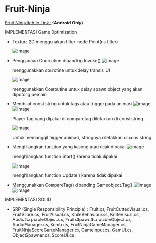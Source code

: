 # Fruit-Ninja

[Fruit Ninja Itch.io Link :](https://axiathedeveloper.itch.io/fruitninja?secret=xmAbrVAYIyGaBQzSWth71oW5Lds) **(Android Only)**

IMPLEMENTASI Game Optimization
- Texture 2D menggunakan filter mode Point(no filter)

  ![image](https://user-images.githubusercontent.com/101692512/227444452-8afa6ff7-d61f-4f01-beed-d72c9f0ac80a.png)


- Penggunaan Couroutine dibanding Invoke()
![image](https://user-images.githubusercontent.com/101692512/227447812-cd14587e-513e-42d5-a5b3-2e6ae64069ea.png)


  menggunakkan courotine untuk delay transisi UI

  ![image](https://user-images.githubusercontent.com/101692512/227447927-981ad675-86ab-4411-b546-44cf0b268dd9.png)
  
  menggunakkan Couroutine untuk delay spawn object yang akan dipotong pemain

- Membuat const string untuk tags atau trigger pada animasi
  ![image](https://user-images.githubusercontent.com/101692512/227444852-f5da1a31-757a-47a8-968f-66491b915ece.png)
  ![image](https://user-images.githubusercontent.com/101692512/227447357-15f56964-5838-4bc8-aa5a-8f395fe54562.png)

  Player Tag yang dipakai di comparetag diletakkan di const string

  ![image](https://user-images.githubusercontent.com/101692512/227447468-296c4eef-ef4e-4d84-ac65-4484712ff20c.png)
  
  Untuk memanggil trigger animasi, stringnya diletakkan di cons string




- Menghilangkan function yang kosong atau tidak dipakai
  ![image](https://user-images.githubusercontent.com/101692512/227445068-2b360ba1-cd41-4a5f-b500-418705c2c2c8.png)
  
  menghilangkan function Start() karena tidak dipakai

  ![image](https://user-images.githubusercontent.com/101692512/227445241-41291b5d-81b8-41a1-9ea8-105ec6025d25.png)
  
  menghilangkan function Update() karena tidak dipakai


- Menggunakkan CompareTag() dibanding Gameobject.Tag()
  ![image](https://user-images.githubusercontent.com/101692512/227444792-44376d27-446b-4205-8fcd-e948643c14cc.png)
  ![image](https://user-images.githubusercontent.com/101692512/227448100-bba5783c-aa7c-468f-9d7e-abe7fd2011c2.png)



IMPLEMENTASI SOLID

- SRP (Single Responsibility Principle) : 
Fruit.cs, FruitCuttedVisual.cs, FruitScore.cs, FruitVisual.cs, KnifeBehaviour.cs, KnifeVisual.cs, AudioScrptableObject.cs, FruitsSpawnScriptableObject.cs, AudioManager.cs, Bomb.cs, FruitNinjaGameManager.cs, FruitNinjaScoreGameManager.cs, GameInput.cs, GamUI.cs, ObjectSpawner.cs, ScoreUI.cs
